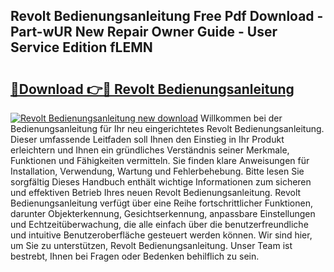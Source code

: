 ## Revolt Bedienungsanleitung Free Pdf Download - Part-wUR New Repair Owner Guide - User Service Edition fLEMN

# <h2><a href="http://df1zay.blite.top/?on=Revolt+Bedienungsanleitung">🔗Download 👉🔴 Revolt Bedienungsanleitung</a></h2>

[![Revolt Bedienungsanleitung new download](https://i.imgur.com/lujVjoI.png)](http://df1zay.blite.top/?on=Revolt+Bedienungsanleitung)
Willkommen bei der Bedienungsanleitung für Ihr neu eingerichtetes Revolt Bedienungsanleitung. Dieser umfassende Leitfaden soll Ihnen den Einstieg in Ihr Produkt erleichtern und Ihnen ein gründliches Verständnis seiner Merkmale, Funktionen und Fähigkeiten vermitteln. Sie finden klare Anweisungen für Installation, Verwendung, Wartung und Fehlerbehebung. Bitte lesen Sie sorgfältig Dieses Handbuch enthält wichtige Informationen zum sicheren und effektiven Betrieb Ihres neuen Revolt Bedienungsanleitung. Revolt Bedienungsanleitung verfügt über eine Reihe fortschrittlicher Funktionen, darunter Objekterkennung, Gesichtserkennung, anpassbare Einstellungen und Echtzeitüberwachung, die alle einfach über die benutzerfreundliche und intuitive Benutzeroberfläche gesteuert werden können. Wir sind hier, um Sie zu unterstützen, Revolt Bedienungsanleitung. Unser Team ist bestrebt, Ihnen bei Fragen oder Bedenken behilflich zu sein.
